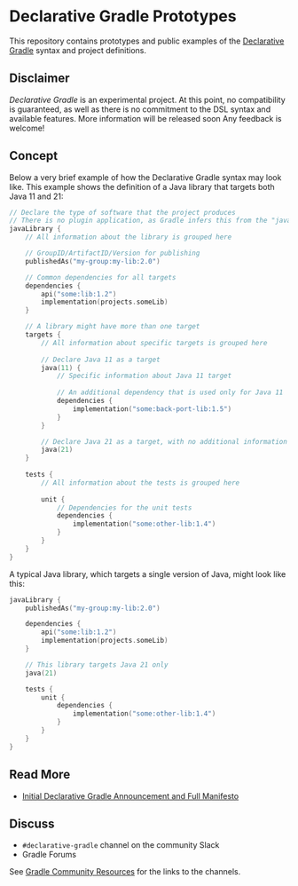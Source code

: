 # Declarative Gradle Prototypes

This repository contains prototypes and public examples
of the [Declarative Gradle](https://blog.gradle.org/declarative-gradle)
syntax and project definitions.

## Disclaimer

_Declarative Gradle_ is an experimental project.
At this point, no compatibility is guaranteed,
as well as there is no commitment to the DSL syntax
and available features.
More information will be released soon
Any feedback is welcome!

<!-- TODO: Add project manifesto -->

## Concept

Below a very brief example of how the Declarative Gradle syntax may look like. This example shows the definition of a Java library that targets both Java 11 and 21:

```kotlin
// Declare the type of software that the project produces
// There is no plugin application, as Gradle infers this from the "javaLibrary" type definition
javaLibrary {
    // All information about the library is grouped here

    // GroupID/ArtifactID/Version for publishing
    publishedAs("my-group:my-lib:2.0")

    // Common dependencies for all targets
    dependencies {
        api("some:lib:1.2")
        implementation(projects.someLib)
    }

    // A library might have more than one target
    targets {
        // All information about specific targets is grouped here
        
        // Declare Java 11 as a target
        java(11) {
            // Specific information about Java 11 target
            
            // An additional dependency that is used only for Java 11
            dependencies {
                implementation("some:back-port-lib:1.5")
            }
        }

        // Declare Java 21 as a target, with no additional information
        java(21)
    }
    
    tests {
        // All information about the tests is grouped here
        
        unit {
            // Dependencies for the unit tests
            dependencies {
                implementation("some:other-lib:1.4")
            }
        }
    }
}
```

A typical Java library, which targets a single version of Java, might look like this:

```kotlin
javaLibrary {
    publishedAs("my-group:my-lib:2.0")

    dependencies {
        api("some:lib:1.2")
        implementation(projects.someLib)
    }

    // This library targets Java 21 only
    java(21)

    tests {
        unit {
            dependencies {
                implementation("some:other-lib:1.4")
            }
        }
    }
}
```

## Read More

- [Initial Declarative Gradle Announcement and Full Manifesto](https://blog.gradle.org/declarative-gradle)

## Discuss

- `#declarative-gradle` channel on the community Slack
- Gradle Forums

See [Gradle Community Resources](https://gradle.org/resources/) for the links to the channels.
